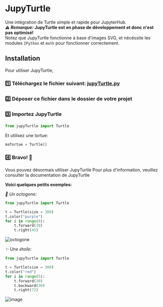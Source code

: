 # JupyTurtle

Une intégration de Turtle simple et rapide pour JupyterHub.\
***⚠ Remarque:* JupyTurtle est en phase de développement et donc n'est pas optimisé!**\
Notez que JupyTurtle fonctionne à base d'images SVG, et nécéssite les modules `IPython` et `math` pour fonctionner correctement.

## Installation
Pour utiliser JupyTurtle,

### 1️⃣ Téléchargez le fichier suivant: [jupyTurtle.py](https://raw.githubusercontent.com/Kan-A-Pesh/JupyTurtle/master/jupyTurtle.py)

### 2️⃣ Déposer ce fichier dans le dossier de votre projet

### 3️⃣ Importez JupyTurtle
```python
from jupyTurtle import Turtle
```
Et utilisez une tortue:
```python
maTortue = Turtle()
```

### 4️⃣ Bravo! 🎉
Vous pouvez désormais utiliser JupyTurtle
Pour plus d'information, veuillez consulter la documentation de JupyTurtle

**Voici quelques petits exemples:**

*🛑 Un octogone:*
```python
from jupyTurtle import Turtle

t = Turtle(size = 300)
t.color("purple")
for i in range(8):
    t.forward(30)
    t.right(45)
```
![octogone](https://user-images.githubusercontent.com/74819837/156070386-340c9dff-dfe9-452b-8fc6-7f5b57187f4f.png)


*✨ Une étoile:*
```python
from jupyTurtle import Turtle

t = Turtle(size = 300)
t.color("red")
for i in range(5):
    t.forward(30)
    t.backward(30)
    t.right(72)
```
![image](https://user-images.githubusercontent.com/74819837/156070551-eeeb072a-c563-49cd-a160-0df1b947b565.png)
